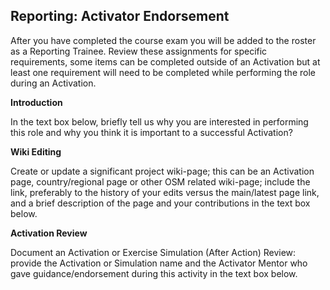 ## Reporting: Activator Endorsement

After you have completed the course exam you will be added to the roster as a Reporting Trainee. Review these assignments for specific requirements, some items can be completed outside of an Activation but at least one requirement will need to be completed while performing the role during an Activation.

**Introduction**

In the text box below, briefly tell us why you are interested in performing this role and why you think it is important to a successful Activation?

**Wiki Editing**

Create or update a significant project wiki-page; this can be an Activation page, country/regional page or other OSM related wiki-page; include the link, preferably to the history of your edits versus the main/latest page link, and a brief description of the page and your contributions in the text box below.

**Activation Review**

Document an Activation or Exercise Simulation (After Action) Review: provide the Activation or Simulation name and the Activator Mentor who gave guidance/endorsement during this activity in the text box below.